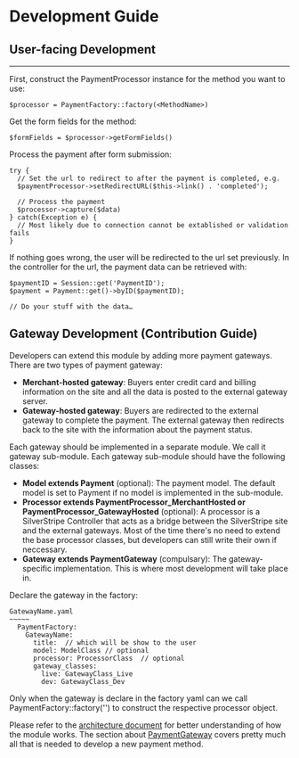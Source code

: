 # Development Guide

## User-facing Development
--------------------------
First, construct the PaymentProcessor instance for the method you want to use:

    $processor = PaymentFactory::factory(<MethodName>)

Get the form fields for the method:
    
    $formFields = $processor->getFormFields()

Process the payment after form submission:
    
    try {
      // Set the url to redirect to after the payment is completed, e.g.
      $paymentProcessor->setRedirectURL($this->link() . 'completed');
      
      // Process the payment 
      $processor->capture($data)
    } catch(Exception e) {
      // Most likely due to connection cannot be extablished or validation fails
    }
    
If nothing goes wrong, the user will be redirected to the url set previously. In the controller for the url, the payment data can be retrieved with:

    $paymentID = Session::get('PaymentID');
    $payment = Payment::get()->byID($paymentID);
    
    // Do your stuff with the data…
    
## Gateway Development (Contribution Guide)
Developers can extend this module by adding more payment gateways. There are two types of payment gateway:

  * **Merchant-hosted gateway**: Buyers enter credit card and billing information on the site and all the data is posted to the external gateway server.
  * **Gateway-hosted gateway**: Buyers are redirected to the external gateway to complete the payment. The external gateway then redirects back to the site with the information about the payment status.

Each gateway should be implemented in a separate module. We call it gateway sub-module. Each gateway sub-module should have the following classes:
  
  * **Model extends Payment** (optional): The payment model. The default model is set to Payment if no model is implemented in the sub-module.
  * **Processor extends PaymentProcessor_MerchantHosted or PaymentProcessor_GatewayHosted** (optional): A processor is a SilverStripe Controller that acts as a bridge between the SilverStripe site and the external gateways. Most of the time there's no need to extend the base processor classes, but developers can still write their own if neccessary.
  * **Gateway extends PaymentGateway** (compulsary): The gateway-specific implementation. This is where most development will take place in.

Declare the gateway in the factory:

    GatewayName.yaml 
    ~~~~~
      PaymentFactory:
        GatewayName: 
          title:  // which will be show to the user
          model: ModelClass // optional  
          processor: ProcessorClass  // optional
          gateway_classes: 
            live: GatewayClass_Live
            dev: GatewayClass_Dev
            
Only when the gateway is declare in the factory yaml can we call PaymentFactory::factory('<GatewayName>') to construct the respective processor object.

Please refer to the [architecture document](https://github.com/ryandao/silverstripe-payment/tree/1.0/docs/en/Architecture.md) for better understanding of how the module works. The section about [PaymentGateway](https://github.com/ryandao/silverstripe-payment/blob/1.0/docs/en/Architecture.md#paymentgateway) covers pretty much all that is needed to develop a new payment method.
